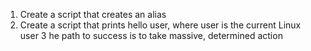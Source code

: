 1. Create a script that creates an alias
2. Create a script that prints hello user, where user is the current Linux user
3 he path to success is to take massive, determined action 
